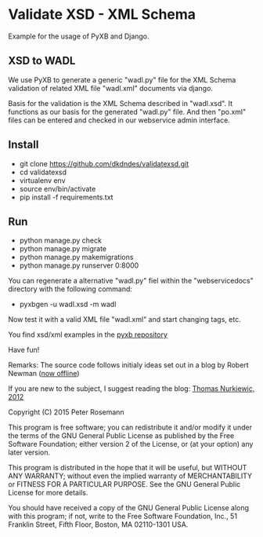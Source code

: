 Validate XSD - XML Schema
===

Example for the usage of PyXB and Django.

XSD to WADL
-----------

We use PyXB to generate a generic "wadl.py" file for the XML Schema validation of related XML file "wadl.xml" documents via django. 

Basis for the validation is the XML Schema described in "wadl.xsd". It functions as our basis for the generated "wadl.py" file. And then "po.xml" files can be entered and checked in our webservice admin interface.

Install
-------
* git clone https://github.com/dkdndes/validatexsd.git
* cd validatexsd
* virtualenv env
* source env/bin/activate
* pip install -f requirements.txt

Run
---
* python manage.py check 
* python manage.py migrate 
* python manage.py makemigrations
* python manage.py runserver 0:8000

You can regenerate a alternative "wadl.py" fiel within the "webservicedocs" directory with the following command:

* pyxbgen -u wadl.xsd -m wadl

Now test it with a valid XML file "wadl.xml" and start changing tags, etc. 

You find xsd/xml examples in the [pyxb repository](https://github.com/pabigot/pyxb/tree/next/examples)

Have fun!

Remarks: The source code follows initialy ideas set out in a blog by Robert Newman ([now offline](http://www.robertnewmanconsulting.com/blog/2013/apr/03/using-pyxb-django-validate-xml-docs-xsd-schemas/))

If you are new to the subject, I suggest reading the blog: [Thomas Nurkiewic, 2012](http://www.nurkiewicz.com/2012/01/gentle-introduction-to-wadl-in-java.html)

Copyright (C) 2015 Peter Rosemann

This program is free software; you can redistribute it and/or modify it under the terms of the GNU General Public License as published by the Free Software Foundation; either version 2 of the License, or (at your option) any later version.

This program is distributed in the hope that it will be useful,
but WITHOUT ANY WARRANTY; without even the implied warranty of MERCHANTABILITY or FITNESS FOR A PARTICULAR PURPOSE.  See the GNU General Public License for more details.

You should have received a copy of the GNU General Public License along with this program; if not, write to the Free Software Foundation, Inc.,
51 Franklin Street, Fifth Floor, Boston, MA 02110-1301 USA.

